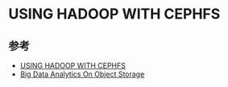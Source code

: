 # USING HADOOP WITH CEPHFS

## 参考

* [USING HADOOP WITH CEPHFS](http://docs.ceph.com/docs/jewel/cephfs/hadoop/)
* [Big Data Analytics On Object Storage](http://www.snia.org/sites/default/files/SDC15_presentations/cloud_files/YuanZhou_big_data_analytics_on_object_store_r3.pdf)
